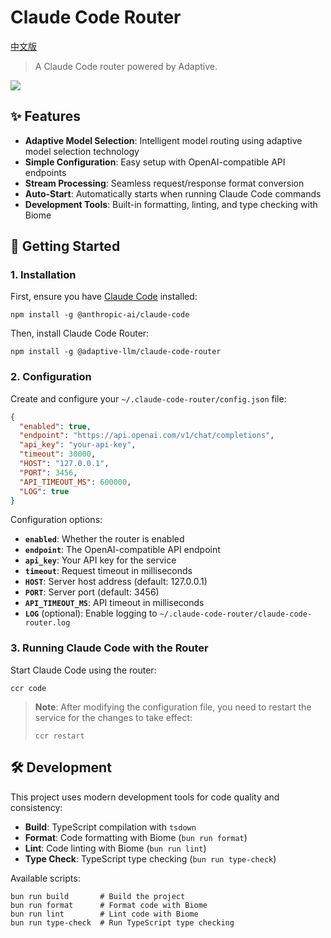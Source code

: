 # Claude Code Router

[中文版](README_zh.md)

> A Claude Code router powered by Adaptive.

![](blog/images/claude-code.png)

## ✨ Features

- **Adaptive Model Selection**: Intelligent model routing using adaptive model selection technology
- **Simple Configuration**: Easy setup with OpenAI-compatible API endpoints
- **Stream Processing**: Seamless request/response format conversion
- **Auto-Start**: Automatically starts when running Claude Code commands
- **Development Tools**: Built-in formatting, linting, and type checking with Biome

## 🚀 Getting Started

### 1. Installation

First, ensure you have [Claude Code](https://docs.anthropic.com/en/docs/claude-code/quickstart) installed:

```shell
npm install -g @anthropic-ai/claude-code
```

Then, install Claude Code Router:

```shell
npm install -g @adaptive-llm/claude-code-router
```

### 2. Configuration

Create and configure your `~/.claude-code-router/config.json` file:

```json
{
  "enabled": true,
  "endpoint": "https://api.openai.com/v1/chat/completions",
  "api_key": "your-api-key",
  "timeout": 30000,
  "HOST": "127.0.0.1",
  "PORT": 3456,
  "API_TIMEOUT_MS": 600000,
  "LOG": true
}
```

Configuration options:

- **`enabled`**: Whether the router is enabled
- **`endpoint`**: The OpenAI-compatible API endpoint  
- **`api_key`**: Your API key for the service
- **`timeout`**: Request timeout in milliseconds
- **`HOST`**: Server host address (default: 127.0.0.1)
- **`PORT`**: Server port (default: 3456)
- **`API_TIMEOUT_MS`**: API timeout in milliseconds
- **`LOG`** (optional): Enable logging to `~/.claude-code-router/claude-code-router.log`

### 3. Running Claude Code with the Router

Start Claude Code using the router:

```shell
ccr code
```

> **Note**: After modifying the configuration file, you need to restart the service for the changes to take effect:
>
> ```shell
> ccr restart
> ```

## 🛠️ Development

This project uses modern development tools for code quality and consistency:

- **Build**: TypeScript compilation with `tsdown`
- **Format**: Code formatting with Biome (`bun run format`)
- **Lint**: Code linting with Biome (`bun run lint`)
- **Type Check**: TypeScript type checking (`bun run type-check`)

Available scripts:
```shell
bun run build       # Build the project
bun run format      # Format code with Biome
bun run lint        # Lint code with Biome
bun run type-check  # Run TypeScript type checking
```
